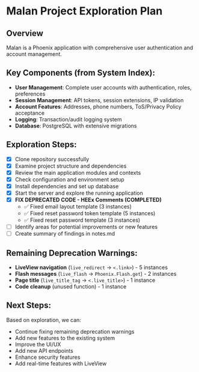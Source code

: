 # Malan Project Exploration Plan

## Overview
Malan is a Phoenix application with comprehensive user authentication and account management.

## Key Components (from System Index):
- **User Management**: Complete user accounts with authentication, roles, preferences
- **Session Management**: API tokens, session extensions, IP validation
- **Account Features**: Addresses, phone numbers, ToS/Privacy Policy acceptance
- **Logging**: Transaction/audit logging system
- **Database**: PostgreSQL with extensive migrations

## Exploration Steps:
- [x] Clone repository successfully
- [x] Examine project structure and dependencies
- [x] Review the main application modules and contexts
- [x] Check configuration and environment setup
- [x] Install dependencies and set up database
- [x] Start the server and explore the running application
- [x] **FIX DEPRECATED CODE - HEEx Comments (COMPLETED)**
  - ✅ Fixed email layout template (3 instances)
  - ✅ Fixed reset password token template (5 instances)
  - ✅ Fixed reset password template (3 instances)
- [ ] Identify areas for potential improvements or new features
- [ ] Create summary of findings in notes.md

## Remaining Deprecation Warnings:
- **LiveView navigation** (`live_redirect` → `<.link>`) - 5 instances
- **Flash messages** (`live_flash` → `Phoenix.Flash.get`) - 2 instances  
- **Page title** (`live_title_tag` → `<.live_title>`) - 1 instance
- **Code cleanup** (unused function) - 1 instance

## Next Steps:
Based on exploration, we can:
- Continue fixing remaining deprecation warnings
- Add new features to the existing system
- Improve the UI/UX
- Add new API endpoints
- Enhance security features
- Add real-time features with LiveView

